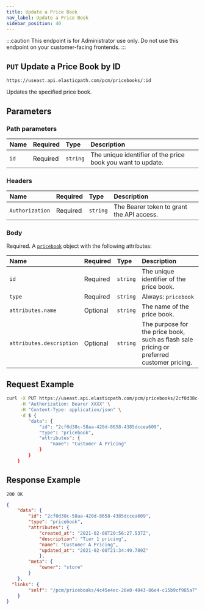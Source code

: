 ```yaml
---
title: Update a Price Book
nav_label: Update a Price Book
sidebar_position: 40
---
```


:::caution
This endpoint is for Administrator use only. Do not use this endpoint on your customer-facing frontends.
:::

## `PUT` Update a Price Book by ID

```http
https://useast.api.elasticpath.com/pcm/pricebooks/:id
```

Updates the specified price book.

## Parameters

### Path parameters

| Name | Required | Type | Description |
| :--- | :--- | :--- | :--- |
| `id` | Required | `string` | The unique identifier of the price book you want to update. |

### Headers

| Name | Required | Type | Description |
| :--- | :--- | :--- | :--- |
| `Authorization` | Required | `string` | The Bearer token to grant the API access. |

### Body

Required. A [`pricebook`](/docs/pxm/pricebooks/pxm-pricebooks/pxm-pricebooks-overview#the-pricebook-object) object with the following attributes:

| Name | Required | Type | Description |
| :--- | :--- | :--- | :--- |
| `id` | Required | `string` | The unique identifier of the price book. |
| `type` | Required | `string` | Always: `pricebook` |
| `attributes.name` | Optional | `string` | The name of the price book. |
| `attributes.description` | Optional  | `string` | The purpose for the price book, such as flash sale pricing or preferred customer pricing. |

## Request Example

```bash
curl -X PUT https://useast.api.elasticpath.com/pcm/pricebooks/2cf0d38c-58aa-420d-8658-4385dccea609 \
     -H "Authorization: Bearer XXXX" \
     -H "Content-Type: application/json" \
     -d $ {
        "data": {
            "id": "2cf0d38c-58aa-420d-8658-4385dccea609",
            "type": "pricebook",
            "attributes": {
                "name": "Customer A Pricing"
            }
        }
    }
```

## Response Example

`200 OK`

```json
{
    "data": {
        "id": "2cf0d38c-58aa-420d-8658-4385dccea609",
        "type": "pricebook",
        "attributes": {
            "created_at": "2021-02-08T20:56:27.537Z",
            "description": "Tier 1 pricing",
            "name": "Customer A Pricing",
            "updated_at": "2021-02-08T21:34:49.789Z"
            },
        "meta": {
            "owner": "store"
        }
    },
  "links": {
        "self": "/pcm/pricebooks/4c45e4ec-26e0-4043-86e4-c15b9cf985a7"
    }
}
```
